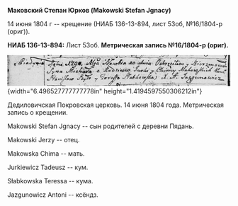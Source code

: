 **Маковский Степан Юрков (Makowski Stefan Jgnacy)**

14 июня 1804 г -- крещение (НИАБ 136-13-894, лист 53об, №16/1804-р
(ориг)).

**НИАБ 136-13-894:** Лист 53об. **Метрическая запись №16/1804-р
(ориг).**

![](./media/969f401ebefeec84c8d4344fd71b740feb6bd8a8.png){width="6.496527777777778in"
height="1.4194597550306212in"}

Дедиловичская Покровская церковь. 14 июня 1804 года. Метрическая запись
о крещении.

Makowski Stefan Jgnacy -- сын родителей с деревни Пядaнь.

Makowski Jerzy -- отец.

Makowska Chima -- мать.

Jurkiewicz Tadeusz -- кум.

Słabkowska Teressa -- кума.

Jazgunowicz Antoni -- ксёндз.
